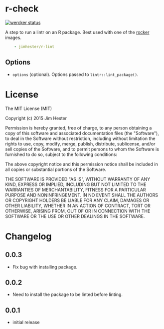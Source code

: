 # r-check
[![wercker status](https://app.wercker.com/status/c42b1a62c9b98cd4d8f37c4179f9efee/s "wercker status")](https://app.wercker.com/project/bykey/c42b1a62c9b98cd4d8f37c4179f9efee)

A step to run a lintr on an R package.  Best used with one of the
[rocker](https://registry.hub.docker.com/repos/rocker/) images.
```yaml
    - jimhester/r-lint
```

## Options
* `options` (optional). Options passed to `lintr::lint_package()`.

# License

The MIT License (MIT)

Copyright (c) 2015 Jim Hester

Permission is hereby granted, free of charge, to any person obtaining a copy of
this software and associated documentation files (the "Software"), to deal in
the Software without restriction, including without limitation the rights to
use, copy, modify, merge, publish, distribute, sublicense, and/or sell copies of
the Software, and to permit persons to whom the Software is furnished to do so,
subject to the following conditions:

The above copyright notice and this permission notice shall be included in all
copies or substantial portions of the Software.

THE SOFTWARE IS PROVIDED "AS IS", WITHOUT WARRANTY OF ANY KIND, EXPRESS OR
IMPLIED, INCLUDING BUT NOT LIMITED TO THE WARRANTIES OF MERCHANTABILITY, FITNESS
FOR A PARTICULAR PURPOSE AND NONINFRINGEMENT. IN NO EVENT SHALL THE AUTHORS OR
COPYRIGHT HOLDERS BE LIABLE FOR ANY CLAIM, DAMAGES OR OTHER LIABILITY, WHETHER
IN AN ACTION OF CONTRACT, TORT OR OTHERWISE, ARISING FROM, OUT OF OR IN
CONNECTION WITH THE SOFTWARE OR THE USE OR OTHER DEALINGS IN THE SOFTWARE.

# Changelog

## 0.0.3
- Fix bug with installing package.

## 0.0.2
- Need to install the package to be linted before linting.

## 0.0.1
- initial release
